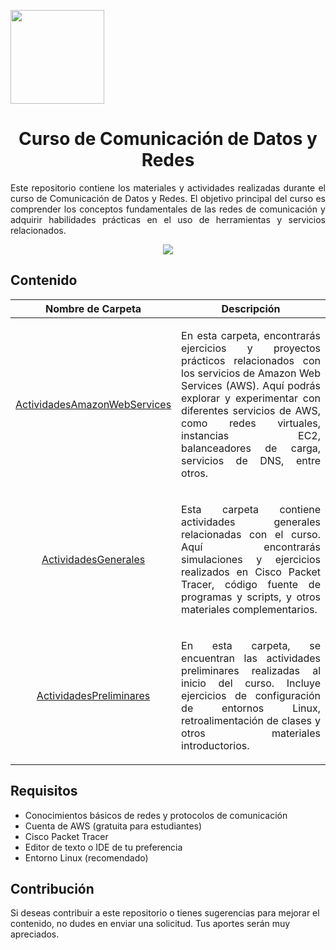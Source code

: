 <p align="left">
  <img src="https://semanadelcannabis.cayetano.edu.pe/assets/img/logo-upch.png" width="150">
  <h1 align="center">Curso de Comunicación de Datos y Redes</h1>
</p>
<p align="justify">
Este repositorio contiene los materiales y actividades realizadas durante el curso de Comunicación de Datos y Redes. El objetivo principal del curso es comprender los conceptos fundamentales de las redes de comunicación y adquirir habilidades prácticas en el uso de herramientas y servicios relacionados.</p>

<p align= "center">
  <img src="https://github.com/EdwinJaraOFC/CDRPersonal/assets/150296803/bf5121de-8d54-4736-8426-411938176950">
</p>

## Contenido
| Nombre de Carpeta  | Descripción  |
| :------------: | :------------: |
| <a href="ruta_a_la_carpeta_ActividadesAmazonWebServices">ActividadesAmazonWebServices</a>  | <p align="justify">En esta carpeta, encontrarás ejercicios y proyectos prácticos relacionados con los servicios de Amazon Web Services (AWS). Aquí podrás explorar y experimentar con diferentes servicios de AWS, como redes virtuales, instancias EC2, balanceadores de carga, servicios de DNS, entre otros.</p>  |
| <a href="ruta_a_la_carpeta_ActividadesAmazonWebServices">ActividadesGenerales</a>  | <p align="justify">Esta carpeta contiene actividades generales relacionadas con el curso. Aquí encontrarás simulaciones y ejercicios realizados en Cisco Packet Tracer, código fuente de programas y scripts, y otros materiales complementarios.</p>  |
| <a href="ruta_a_la_carpeta_ActividadesAmazonWebServices">ActividadesPreliminares</a>  | <p align="justify">En esta carpeta, se encuentran las actividades preliminares realizadas al inicio del curso. Incluye ejercicios de configuración de entornos Linux, retroalimentación de clases y otros materiales introductorios.</p>  |

## Requisitos
- Conocimientos básicos de redes y protocolos de comunicación
- Cuenta de AWS (gratuita para estudiantes)
- Cisco Packet Tracer
- Editor de texto o IDE de tu preferencia
- Entorno Linux (recomendado)

## Contribución
Si deseas contribuir a este repositorio o tienes sugerencias para mejorar el contenido, no dudes en enviar una solicitud. Tus aportes serán muy apreciados.
